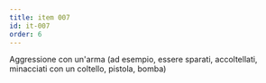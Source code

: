 ```yaml
---
title: item 007
id: it-007
order: 6
---
```

Aggressione con un'arma (ad esempio, essere sparati, accoltellati, minacciati con un coltello, pistola, bomba)